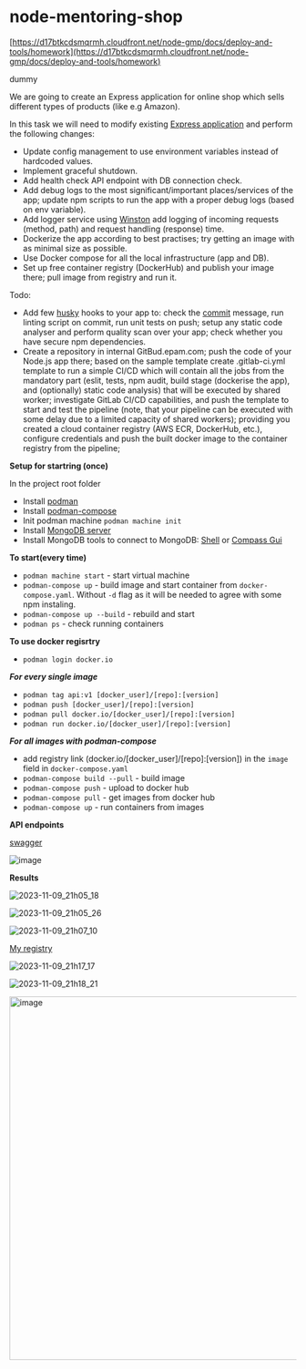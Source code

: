 # node-mentoring-shop
[https://d17btkcdsmqrmh.cloudfront.net/node-gmp/docs/deploy-and-tools/homework](https://d17btkcdsmqrmh.cloudfront.net/node-gmp/docs/deploy-and-tools/homework)

dummy

We are going to create an Express application for online shop which sells different types of products (like e.g Amazon).

In this task we will need to modify existing [Express application](https://github.com/kandalova/node-mentoring-shop/pull/4) and perform the following changes:

- Update config management to use environment variables instead of hardcoded values.
- Implement graceful shutdown.
- Add health check API endpoint with DB connection check.
- Add debug logs to the most significant/important places/services of the app; update npm scripts to run the app with a proper debug logs (based on env variable).
- Add logger service using [Winston](https://www.npmjs.com/package/winston) add logging of incoming requests (method, path) and request handling (response) time.
- Dockerize the app according to best practises; try getting an image with as minimal size as possible.
- Use Docker compose for all the local infrastructure (app and DB).
- Set up free container registry (DockerHub) and publish your image there; pull image from registry and run it.

Todo:
- Add few [husky](https://www.npmjs.com/package/husky) hooks to your app to: check the [commit](https://www.npmjs.com/package/@commitlint/config-conventional) message, run linting script on commit, run unit tests on push; setup any static code analyser and perform quality scan over your app; check whether you have secure npm dependencies.
- Create a repository in internal GitBud.epam.com; push the code of your Node.js app there; based on the sample template create .gitlab-ci.yml template to run a simple CI/CD which will contain all the jobs from the mandatory part (eslit, tests, npm audit, build stage (dockerise the app), and (optionally) static code analysis) that will be executed by shared worker; investigate GitLab CI/CD capabilities, and push the template to start and test the pipeline (note, that your pipeline can be executed with some delay due to a limited capacity of shared workers); providing you created a cloud container registry (AWS ECR, DockerHub, etc.), configure credentials and push the built docker image to the container registry from the pipeline;

**Setup for startring (once)**

In the project root folder

- Install [podman](https://podman.io/docs/installation)
- Install [podman-compose](https://github.com/containers/podman-compose#installation)
- Init podman machine `podman machine init`
- Install [MongoDB server](https://www.mongodb.com/try/download/community)
- Install MongoDB tools to connect to MongoDB: [Shell](https://www.mongodb.com/try/download/shell) or [Compass Gui](https://www.mongodb.com/try/download/compass)

**To start(every time)**
- `podman machine start` - start virtual machine
- `podman-compose up` - build image and start container from `docker-compose.yaml`. Without `-d` flag as it will be needed to agree with some npm instaling. 
- `podman-compose up --build` - rebuild and start
- `podman ps` - check running containers

**To use docker regisrtry**
- `podman login docker.io`

***For every single image*** 
- `podman tag api:v1 [docker_user]/[repo]:[version]`
- `podman push [docker_user]/[repo]:[version]`
- `podman pull docker.io/[docker_user]/[repo]:[version]`
- `podman run docker.io/[docker_user]/[repo]:[version]`

***For all images with podman-compose*** 
- add registry link (docker.io/[docker_user]/[repo]:[version]) in the `image` field in `docker-compose.yaml`
- `podman-compose build --pull` - build image
- `podman-compose push` - upload to docker hub
- `podman-compose pull` - get images from docker hub
- `podman-compose up` - run containers from images


**API endpoints**

[swagger](https://github.com/kandalova/node-mentoring-shop/blob/task_10_deployment_and_automation/swagger.md)

![image](https://github.com/kandalova/node-mentoring-shop/assets/26093763/3b66447c-5cf1-430a-9d49-be493f8c0572)

**Results**

![2023-11-09_21h05_18](https://github.com/kandalova/node-mentoring-shop/assets/26093763/e8001f11-06bd-4253-b82b-fe4b03b2a09b)

![2023-11-09_21h05_26](https://github.com/kandalova/node-mentoring-shop/assets/26093763/b5816564-21d9-45fd-a403-07c6a8248f6e)

![2023-11-09_21h07_10](https://github.com/kandalova/node-mentoring-shop/assets/26093763/34edf091-16fc-47f6-bfd2-d57eebe72891)

[My registry](https://hub.docker.com/repository/docker/leylakandalova/nm_shop/general)

![2023-11-09_21h17_17](https://github.com/kandalova/node-mentoring-shop/assets/26093763/4344638f-b204-4d00-a672-fafdbbc480d8)

![2023-11-09_21h18_21](https://github.com/kandalova/node-mentoring-shop/assets/26093763/380bf043-be6d-4638-8160-51aac4228df1)

<img width="638" alt="image" src="https://github.com/kandalova/node-mentoring-shop/assets/26093763/7857f5ef-1c2b-4cff-b8cf-5121890ab35c">
